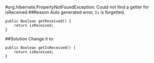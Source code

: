 #org.hibernate.PropertyNotFoundException: Could not find a getter for isReceived
##Reason
Auto generated error, `Is` is forgetted.
```
public Boolean getReceived() {
    return isReceived;
}
```
##Solution
Change it to:
```
public Boolean getIsReceived() {
    return isReceived;
}
```

